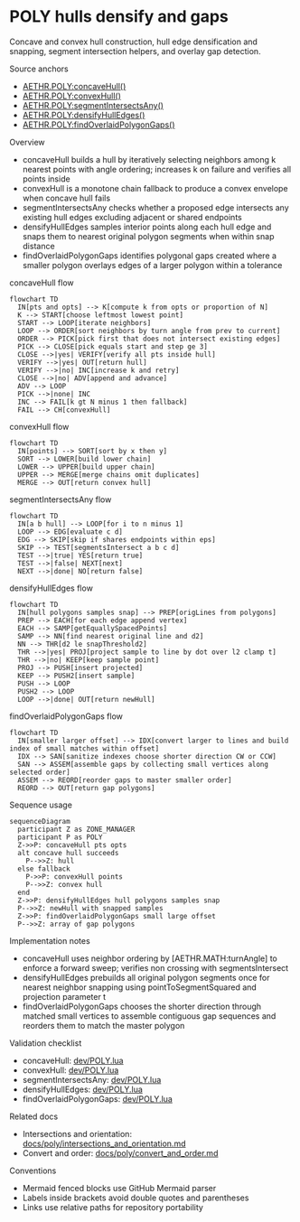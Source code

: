 # POLY hulls densify and gaps

Concave and convex hull construction, hull edge densification and snapping, segment intersection helpers, and overlay gap detection.

Source anchors
- [AETHR.POLY:concaveHull()](../../dev/POLY.lua:1308)
- [AETHR.POLY:convexHull()](../../dev/POLY.lua:1460)
- [AETHR.POLY:segmentIntersectsAny()](../../dev/POLY.lua:1533)
- [AETHR.POLY:densifyHullEdges()](../../dev/POLY.lua:1556)
- [AETHR.POLY:findOverlaidPolygonGaps()](../../dev/POLY.lua:1618)

Overview
- concaveHull builds a hull by iteratively selecting neighbors among k nearest points with angle ordering; increases k on failure and verifies all points inside
- convexHull is a monotone chain fallback to produce a convex envelope when concave hull fails
- segmentIntersectsAny checks whether a proposed edge intersects any existing hull edges excluding adjacent or shared endpoints
- densifyHullEdges samples interior points along each hull edge and snaps them to nearest original polygon segments when within snap distance
- findOverlaidPolygonGaps identifies polygonal gaps created where a smaller polygon overlays edges of a larger polygon within a tolerance

concaveHull flow

```mermaid
flowchart TD
  IN[pts and opts] --> K[compute k from opts or proportion of N]
  K --> START[choose leftmost lowest point]
  START --> LOOP[iterate neighbors]
  LOOP --> ORDER[sort neighbors by turn angle from prev to current]
  ORDER --> PICK[pick first that does not intersect existing edges]
  PICK --> CLOSE[pick equals start and step ge 3]
  CLOSE -->|yes| VERIFY[verify all pts inside hull]
  VERIFY -->|yes| OUT[return hull]
  VERIFY -->|no| INC[increase k and retry]
  CLOSE -->|no| ADV[append and advance]
  ADV --> LOOP
  PICK -->|none| INC
  INC --> FAIL[k gt N minus 1 then fallback]
  FAIL --> CH[convexHull]
```

convexHull flow

```mermaid
flowchart TD
  IN[points] --> SORT[sort by x then y]
  SORT --> LOWER[build lower chain]
  LOWER --> UPPER[build upper chain]
  UPPER --> MERGE[merge chains omit duplicates]
  MERGE --> OUT[return convex hull]
```

segmentIntersectsAny flow

```mermaid
flowchart TD
  IN[a b hull] --> LOOP[for i to n minus 1]
  LOOP --> EDG[evaluate c d]
  EDG --> SKIP[skip if shares endpoints within eps]
  SKIP --> TEST[segmentsIntersect a b c d]
  TEST -->|true| YES[return true]
  TEST -->|false| NEXT[next]
  NEXT -->|done| NO[return false]
```

densifyHullEdges flow

```mermaid
flowchart TD
  IN[hull polygons samples snap] --> PREP[origLines from polygons]
  PREP --> EACH[for each edge append vertex]
  EACH --> SAMP[getEquallySpacedPoints]
  SAMP --> NN[find nearest original line and d2]
  NN --> THR[d2 le snapThreshold2]
  THR -->|yes| PROJ[project sample to line by dot over l2 clamp t]
  THR -->|no| KEEP[keep sample point]
  PROJ --> PUSH[insert projected]
  KEEP --> PUSH2[insert sample]
  PUSH --> LOOP
  PUSH2 --> LOOP
  LOOP -->|done| OUT[return newHull]
```

findOverlaidPolygonGaps flow

```mermaid
flowchart TD
  IN[smaller larger offset] --> IDX[convert larger to lines and build index of small matches within offset]
  IDX --> SAN[sanitize indexes choose shorter direction CW or CCW]
  SAN --> ASSEM[assemble gaps by collecting small vertices along selected order]
  ASSEM --> REORD[reorder gaps to master smaller order]
  REORD --> OUT[return gap polygons]
```

Sequence usage

```mermaid
sequenceDiagram
  participant Z as ZONE_MANAGER
  participant P as POLY
  Z->>P: concaveHull pts opts
  alt concave hull succeeds
    P-->>Z: hull
  else fallback
    P->>P: convexHull points
    P-->>Z: convex hull
  end
  Z->>P: densifyHullEdges hull polygons samples snap
  P-->>Z: newHull with snapped samples
  Z->>P: findOverlaidPolygonGaps small large offset
  P-->>Z: array of gap polygons
```

Implementation notes
- concaveHull uses neighbor ordering by [AETHR.MATH:turnAngle] to enforce a forward sweep; verifies non crossing with segmentsIntersect
- densifyHullEdges prebuilds all original polygon segments once for nearest neighbor snapping using pointToSegmentSquared and projection parameter t
- findOverlaidPolygonGaps chooses the shorter direction through matched small vertices to assemble contiguous gap sequences and reorders them to match the master polygon

Validation checklist
- concaveHull: [dev/POLY.lua](../../dev/POLY.lua:1308)
- convexHull: [dev/POLY.lua](../../dev/POLY.lua:1460)
- segmentIntersectsAny: [dev/POLY.lua](../../dev/POLY.lua:1533)
- densifyHullEdges: [dev/POLY.lua](../../dev/POLY.lua:1556)
- findOverlaidPolygonGaps: [dev/POLY.lua](../../dev/POLY.lua:1618)

Related docs
- Intersections and orientation: [docs/poly/intersections_and_orientation.md](./intersections_and_orientation.md)
- Convert and order: [docs/poly/convert_and_order.md](./convert_and_order.md)

Conventions
- Mermaid fenced blocks use GitHub Mermaid parser
- Labels inside brackets avoid double quotes and parentheses
- Links use relative paths for repository portability